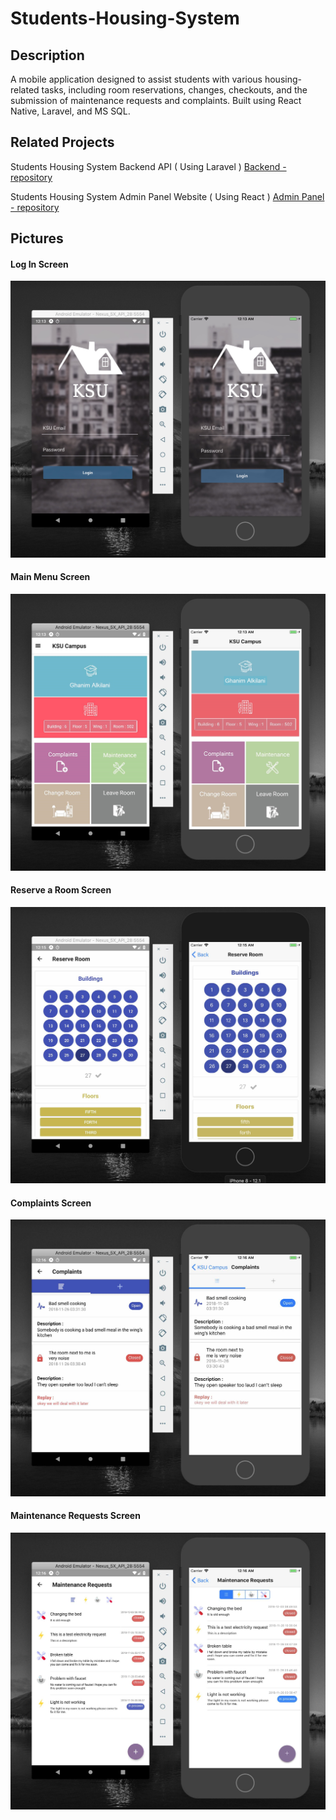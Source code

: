 # Students-Housing-System

## Description
A mobile application designed to assist students with various housing-related tasks, including room reservations, changes, checkouts, and the submission of maintenance requests and complaints.
Built using React Native, Laravel, and MS SQL.


## Related Projects 
Students Housing System Backend API ( Using Laravel )
[Backend - repository](https://github.com/GhanimAlkilani/Students-Housing-System-Back-End)

Students Housing System Admin Panel Website ( Using React )
[Admin Panel - repository](https://github.com/GhanimAlkilani/Admin-Panel)

## Pictures

#### Log In Screen
<div style="text-align:center"><img src ="https://github.com/GhanimAlkilani/Students-Housing-System/blob/master/Pictures/1.jpg" /></div>


#### Main Menu Screen
<div style="text-align:center"><img src ="https://github.com/GhanimAlkilani/Students-Housing-System/blob/master/Pictures/2.jpg" /></div>


#### Reserve a Room Screen
<div style="text-align:center"><img src ="https://github.com/GhanimAlkilani/Students-Housing-System/blob/master/Pictures/3.jpg" /></div>


#### Complaints Screen
<div style="text-align:center"><img src ="https://github.com/GhanimAlkilani/Students-Housing-System/blob/master/Pictures/4.jpg" /></div>


#### Maintenance Requests Screen
<div style="text-align:center"><img src ="https://github.com/GhanimAlkilani/Students-Housing-System/blob/master/Pictures/5.jpg" /></div>
